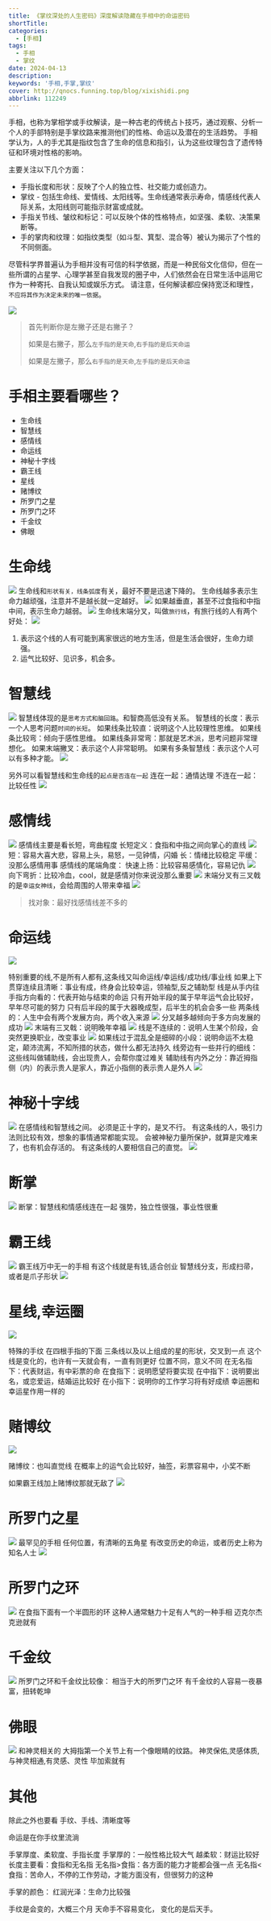 ```yaml
---
title: 《掌纹深处的人生密码》深度解读隐藏在手相中的命运密码 
shortTitle:  
categories:
  - [手相]
tags:
  - 手相
  - 掌纹
date: 2024-04-13
description:
keywords: '手相,手掌,掌纹'
cover: http://qnocs.funning.top/blog/xixishidi.png
abbrlink: 112249
---
```


手相，也称为掌相学或手纹解读，是一种古老的传统占卜技巧，通过观察、分析一个人的手部特别是手掌纹路来推测他们的性格、命运以及潜在的生活趋势。
手相学认为，人的手尤其是指纹包含了生命的信息和指引，认为这些纹理包含了遗传特征和环境对性格的影响。

主要关注以下几个方面：

- 手指长度和形状：反映了个人的独立性、社交能力或创造力。
- 掌纹 - 包括生命线、爱情线、太阳线等。生命线通常表示寿命，情感线代表人际关系，太阳线则可能指示财富或成就。
- 手指关节线、皱纹和标记：可以反映个体的性格特点，如坚强、柔软、决策果断等。
- 手的掌肉和纹理：如指纹类型（如斗型、箕型、混合等）被认为揭示了个性的不同侧面。

尽管科学界普遍认为手相并没有可信的科学依据，而是一种民俗文化信仰，但在一些所谓的占星学、心理学甚至自我发现的圈子中，人们依然会在日常生活中运用它作为一种寄托、自我认知或娱乐方式。
请注意，任何解读都应保持宽泛和理性，`不应将其作为决定未来的唯一依据`。

![](https://qnocs.funning.top/blog/shouxiang/shouxiang01%20%281%29.png)

> 首先判断你是左撇子还是右撇子？
>
> 如果是右撇子，那么`左手指的是天命`,`右手指的是后天命运`
>
> 如果是左撇子，那么`右手指的是天命`,`左手指的是后天命运`

# 手相主要看哪些？

- 生命线
- 智慧线
- 感情线
- 命运线
- 神秘十字线
- 霸王线
- 星线
- 赌博纹
- 所罗门之星
- 所罗门之环
- 千金纹
- 佛眼

# 生命线

![](https://qnocs.funning.top/blog/shouxiang/shouxiang01%20%282%29.png)
生命线和`形状有关，线条弧度`有关，最好不要是迅速下降的。
生命线越多表示生命力越顽强，注意并不是越长就一定越好。
![](https://qnocs.funning.top/blog/shouxiang/shouxiang01%20%284%29.png)
如果越垂直，甚至不过食指和中指中间，表示生命力越弱。
![](https://qnocs.funning.top/blog/shouxiang/shouxiang01%20%283%29.png)
生命线末端分叉，叫做`旅行线`，有旅行线的人有两个好处：
![](https://qnocs.funning.top/blog/shouxiang/shouxiang01%20%285%29.png)

1. 表示这个线的人有可能到离家很远的地方生活，但是生活会很好，生命力顽强。
2. 运气比较好、见识多，机会多。

# 智慧线

![](https://qnocs.funning.top/blog/shouxiang/shouxiang01%20%287%29.png)
智慧线体现的是`思考方式和脑回路`。和智商高低没有关系。
智慧线的长度：表示一个人思考问题`时间的长短`。
如果线条比较直：说明这个人比较理性思维。
如果线条比较弯：倾向于感性思维。
如果线条非常弯：那就是艺术派，思考问题非常理想化。
如果末端撇叉：表示这个人非常聪明。
如果有多条智慧线：表示这个人可以有多种才能。
![](https://qnocs.funning.top/blog/shouxiang/shouxiang01%20%288%29.png)

另外可以看智慧线和生命线的`起点是否连在一起`
连在一起：通情达理
不连在一起：比较任性
![](https://qnocs.funning.top/blog/shouxiang/shouxiang01%20%289%29.png)

# 感情线

![](https://qnocs.funning.top/blog/shouxiang/shouxiang01%20%2810%29.png)
感情线主要是看长短，弯曲程度
长短定义：食指和中指之间向掌心的直线
![](https://qnocs.funning.top/blog/shouxiang/shouxiang01%20%2811%29.png)
短：容易大喜大悲，容易上头，易怒，一见钟情，闪婚
长：情绪比较稳定
平缓：没那么感情用事
感情线的尾端角度：
快速上扬：比较容易感情化，容易记仇
![](https://qnocs.funning.top/blog/shouxiang/shouxiang01%20%2812%29.png)
向下弯折：比较冷血，cool，就是感情对你来说没那么重要
![](https://qnocs.funning.top/blog/shouxiang/shouxiang01%20%2813%29.png)
末端分叉有三叉戟的是`幸运女神线`，会给周围的人带来幸福
![](https://qnocs.funning.top/blog/shouxiang/shouxiang01%20%2814%29.png)
> 找对象：最好找感情线差不多的

# 命运线

![](https://qnocs.funning.top/blog/shouxiang/shouxiang01%20%2815%29.png)

特别重要的线,不是所有人都有,这条线又叫命运线/幸运线/成功线/事业线
如果上下贯穿连续且清晰：事业有成，终身会比较幸运，领袖型,反之辅助型
线是从手内往手指方向看的：代表开始与结束的命运
只有开始半段的属于早年运气会比较好，早年尽可能的努力
只有后半段的属于大器晚成型，后半生的机会会多一些
两条线的：人生中会有两个发展方向，两个收入来源
![](https://qnocs.funning.top/blog/shouxiang/shouxiang01%20%2816%29.png)
分叉越多越倾向于多方向发展的成功
![](https://qnocs.funning.top/blog/shouxiang/shouxiang01%20%2817%29.png)
末端有三叉戟：说明晚年幸福
![](https://qnocs.funning.top/blog/shouxiang/shouxiang01%20%2818%29.png)
线是不连续的：说明人生某个阶段，会突然更换职业，改变事业
![](https://qnocs.funning.top/blog/shouxiang/shouxiang01%20%2819%29.png)
如果线过于混乱全是细碎的小段：说明命运不太稳定，颠沛流离，不知所措的状态，做什么都无法持久
线旁边有一些并行的细线：这些线叫做辅助线，会出现贵人，会帮你度过难关
辅助线有内外之分：靠近拇指侧（内）的表示贵人是家人，靠近小指侧的表示贵人是外人
![](https://qnocs.funning.top/blog/shouxiang/shouxiang01%20%2820%29.png)

# 神秘十字线

![](https://qnocs.funning.top/blog/shouxiang/shouxiang01%20%2821%29.png)
在感情线和智慧线之间。
必须是正十字的，是叉不行。
有这条线的人，吸引力法则比较有效，想象的事情通常都能实现。
会被神秘力量所保护，就算是灾难来了，也有机会存活的。
有这条线的人要相信自己的直觉。
![](https://qnocs.funning.top/blog/shouxiang/shouxiang01%20%2822%29.png)

# 断掌

![](https://qnocs.funning.top/blog/shouxiang/shouxiang01%20%2823%29.png)
断掌：智慧线和情感线连在一起
强势，独立性很强，事业性很重

# 霸王线

![](https://qnocs.funning.top/blog/shouxiang/shouxiang01%20%2824%29.png)
霸王线万中无一的手相
有这个线就是有钱,适合创业
智慧线分支，形成扫帚，或者是爪子形状
![](https://qnocs.funning.top/blog/shouxiang/shouxiang01%20%2825%29.png)

# 星线,幸运圈

![](https://qnocs.funning.top/blog/shouxiang/shouxiang01%20%2826%29.png)

特殊的手纹
在四根手指的下面
三条线以及以上组成的星的形状，交叉到一点
这个线是变化的，也许有一天就会有，一直有则更好
位置不同，意义不同
在无名指下：代表财运，有中彩票的命
在食指下：说明愿望将要实现
在中指下：说明要出名，或恋爱运，结婚运比较好
在小指下：说明你的工作学习将有好成绩
幸运圈和幸运星作用一样的

# 赌博纹

![](https://qnocs.funning.top/blog/shouxiang/shouxiang01%20%2827%29.png)

赌博纹：也叫直觉线
在概率上的运气会比较好，抽签，彩票容易中，小奖不断

如果霸王线加上赌博纹那就无敌了
![](https://qnocs.funning.top/blog/shouxiang/shouxiang01%20%2828%29.png)

# 所罗门之星

![](https://qnocs.funning.top/blog/shouxiang/shouxiang01%20%2829%29.png)
最罕见的手相
任何位置，有清晰的五角星
有改变历史的命运，或者历史上称为知名人士
![](https://qnocs.funning.top/blog/shouxiang/shouxiang01%20%2830%29.png)

# 所罗门之环

![](https://qnocs.funning.top/blog/shouxiang/shouxiang01%20%2831%29.png)
在食指下面有一个半圆形的环
这种人通常魅力十足有人气的一种手相
迈克尔杰克逊就有

# 千金纹

![](https://qnocs.funning.top/blog/shouxiang/Snipaste_2024-04-27_17-11-45.png)
所罗门之环和千金纹比较像：
相当于大的所罗门之环
有千金纹的人容易一夜暴富，扭转乾坤

# 佛眼

![](https://qnocs.funning.top/blog/shouxiang/shouxiang01%20%2832%29.png)
和神灵相关的
大拇指第一个关节上有一个像眼睛的纹路。
神灵保佑,灵感体质,与神灵相通,有灵感、灵性
毕加索就有

# 其他

除此之外也要看 手纹、手线、清晰度等

命运是在你手纹里流淌

手掌厚度、柔软度、手指长度
手掌厚的：一般性格比较大气
越柔软：财运比较好
长度主要看：食指和无名指
无名指>食指：各方面的能力才能都会强一点
无名指<食指：苦命人，不停的工作劳动，才能方面没有，但很努力的这种

手掌的颜色：
红润光泽：生命力比较强

手纹是会变的，大概三个月
天命手不容易变化， 变化的是后天手。
